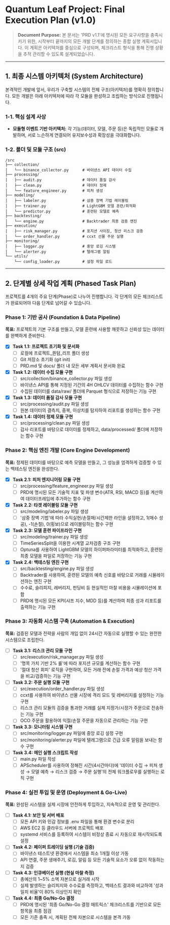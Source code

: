 # Quantum Leaf Project: Final Execution Plan (v1.0)

> **Document Purpose:**
> 본 문서는 'PRD v1.1'에 명시된 모든 요구사항을 충족시키기 위한, 시작부터 끝까지의 모든 개발 단계를 정의하는 종합 실행 계획서입니다. 이 계획은 아키텍처를 중심으로 구성되며, 체크리스트 형식을 통해 진행 상황을 추적 관리할 수 있도록 설계되었습니다.

---

## 1. 최종 시스템 아키텍처 (System Architecture)

본격적인 개발에 앞서, 우리가 구축할 시스템의 전체 구조(아키텍처)를 명확히 정의합니다. 모든 개발은 아래 아키텍처에 따라 각 모듈을 완성하고 조립하는 방식으로 진행됩니다.

### 1-1. 핵심 설계 사상
- **모듈형 이벤트 기반 아키텍처:** 각 기능(데이터, 모델, 주문 등)은 독립적인 모듈로 개발하며, 서로 느슨하게 연결되어 유지보수성과 확장성을 극대화합니다.

### 1-2. 폴더 및 모듈 구조 (src)
```
/src
├── collection/
│   └── binance_collector.py      # 바이낸스 API 데이터 수집
├── processing/
│   ├── audit.py                  # 데이터 품질 감사
│   ├── clean.py                  # 데이터 정제
│   └── feature_engineer.py       # 피처 생성
├── modeling/
│   ├── labeler.py                # 삼중 장벽 기법 레이블링
│   ├── trainer.py                # LightGBM 모델 훈련/최적화
│   └── predictor.py              # 훈련된 모델로 예측
├── backtesting/
│   └── engine.py                 # Backtrader 최종 검증 엔진
├── execution/
│   ├── risk_manager.py           # 포지션 사이징, 청산 리스크 검증
│   └── order_handler.py          # ccxt 선물 주문 실행
├── monitoring/
│   ├── logger.py                 # 중앙 로깅 시스템
│   └── alerter.py                # 텔레그램 알림
└── utils/
    └── config_loader.py          # 설정 파일 로드
```

---

## 2. 단계별 상세 작업 계획 (Phased Task Plan)

프로젝트를 4개의 주요 단계(Phase)로 나누어 진행합니다. 각 단계의 모든 체크리스트가 완료되어야 다음 단계로 넘어갈 수 있습니다.

### Phase 1: 기반 공사 (Foundation & Data Pipeline)
**목표:** 프로젝트의 기본 구조를 만들고, 모델 훈련에 사용할 깨끗하고 신뢰성 있는 데이터를 완벽하게 준비한다.

- [x] **Task 1.1: 프로젝트 초기화 및 문서화**
    - [ ] 로컬에 프로젝트_퀀텀_리프 폴더 생성
    - [ ] Git 저장소 초기화 (git init)
    - [ ] PRD.md 및 docs/ 폴더 내 모든 세부 계획서 문서화 완료
- [x] **Task 1.2: 데이터 수집 모듈 구현**
    - [ ] src/collection/binance_collector.py 파일 생성
    - [ ] 바이낸스 API를 통해 지정된 기간의 4H OHLCV 데이터를 수집하는 함수 구현
    - [ ] 수집된 데이터를 data/raw/ 폴더에 Parquet 형식으로 저장하는 기능 구현
- [x] **Task 1.3: 데이터 품질 감사 모듈 구현**
    - [ ] src/processing/audit.py 파일 생성
    - [ ] 원본 데이터의 결측치, 중복, 이상치를 탐지하여 리포트를 생성하는 함수 구현
- [x] **Task 1.4: 데이터 정제 모듈 구현**
    - [ ] src/processing/clean.py 파일 생성
    - [ ] 감사 리포트를 바탕으로 데이터를 정제하고, data/processed/ 폴더에 저장하는 함수 구현

### Phase 2: 핵심 엔진 개발 (Core Engine Development)
**목표:** 정제된 데이터를 바탕으로 예측 모델을 만들고, 그 성능을 엄격하게 검증할 수 있는 백테스팅 엔진을 완성한다.

- [x] **Task 2.1: 피처 엔지니어링 모듈 구현**
    - [ ] src/processing/feature_engineer.py 파일 생성
    - [ ] PRD에 명시된 모든 기술적 지표 및 파생 변수(ATR, RSI, MACD 등)를 계산하여 데이터프레임에 추가하는 함수 구현
- [x] **Task 2.2: 타겟 레이블링 모듈 구현**
    - [ ] src/modeling/labeler.py 파일 생성
    - [ ] '삼중 장벽 기법'에 따라 수익실현/손절매/시간제한 라인을 설정하고, 1(매수 성공), -1(손절), 0(횡보)으로 레이블링하는 함수 구현
- [x] **Task 2.3: 모델 훈련 파이프라인 구현**
    - [ ] src/modeling/trainer.py 파일 생성
    - [ ] TimeSeriesSplit을 이용한 시계열 교차검증 구조 구현
    - [ ] Optuna를 사용하여 LightGBM 모델의 하이퍼파라미터를 최적화하고, 훈련된 최종 모델을 파일로 저장하는 기능 구현
- [x] **Task 2.4: 백테스팅 엔진 구현**
    - [ ] src/backtesting/engine.py 파일 생성
    - [ ] Backtrader를 사용하여, 훈련된 모델의 예측 신호를 바탕으로 거래를 시뮬레이션하는 엔진 구현
    - [ ] 수수료, 슬리피지, 레버리지, 펀딩비 등 현실적인 마찰 비용을 시뮬레이션에 포함
    - [ ] PRD에 명시된 모든 KPI(샤프 지수, MDD 등)를 계산하여 최종 성과 리포트를 출력하는 기능 구현

### Phase 3: 자동화 시스템 구축 (Automation & Execution)
**목표:** 검증된 모델과 전략을 사람의 개입 없이 24시간 자동으로 실행할 수 있는 완전한 시스템으로 조립한다.

- [ ] **Task 3.1: 리스크 관리 모듈 구현**
    - [ ] src/execution/risk_manager.py 파일 생성
    - [ ] '명목 가치 기반 2% 룰'에 따라 포지션 규모를 계산하는 함수 구현
    - [ ] '절대 청산 회피' 로직을 구현하여, 모든 거래 전에 손절 가격과 예상 청산 가격을 비교/검증하는 기능 구현
- [ ] **Task 3.2: 주문 실행 모듈 구현**
    - [ ] src/execution/order_handler.py 파일 생성
    - [ ] ccxt를 사용하여 바이낸스 선물 시장에 격리 모드 및 레버리지를 설정하는 기능 구현
    - [ ] 리스크 관리 모듈의 검증을 통과한 거래를 실제 지정가/시장가 주문으로 전송하는 기능 구현
    - [ ] OCO 주문을 활용하여 익절/손절 주문을 자동으로 관리하는 기능 구현
- [ ] **Task 3.3: 모니터링 시스템 구현**
    - [ ] src/monitoring/logger.py 파일에 중앙 로깅 설정 구현
    - [ ] src/monitoring/alerter.py 파일에 텔레그램으로 긴급 오류 알림을 보내는 함수 구현
- [ ] **Task 3.4: 메인 실행 스크립트 작성**
    - [ ] main.py 파일 작성
    - [ ] APScheduler를 사용하여 정해진 시간(4시간마다)에 '데이터 수집 → 피처 생성 → 모델 예측 → 리스크 검증 → 주문 실행'의 전체 워크플로우를 실행하는 로직 구현

### Phase 4: 실전 투입 및 운영 (Deployment & Go-Live)
**목표:** 완성된 시스템을 실제 시장에 안전하게 투입하고, 지속적으로 운영 및 관리한다.

- [ ] **Task 4.1: 보안 및 서버 배포**
    - [ ] 모든 API 키와 민감 정보를 .env 파일을 통해 환경 변수로 분리
    - [ ] AWS EC2 등 클라우드 서버에 프로젝트 배포
    - [ ] systemd 서비스를 등록하여 시스템이 비정상 종료 시 자동으로 재시작되도록 설정
- [ ] **Task 4.2: 페이퍼 트레이딩 실행 (기술 검증)**
    - [ ] 바이낸스 테스트넷 환경에서 시스템을 최소 1개월 이상 가동
    - [ ] API 연결, 주문 생애주기, 로깅, 알림 등 모든 기술적 요소가 오류 없이 작동하는지 검증
- [ ] **Task 4.3: 인큐베이션 실행 (현실 마찰 측정)**
    - [ ] 총예산의 1~5% 소액 자본으로 실거래 시작
    - [ ] 실제 발생하는 슬리피지와 수수료를 측정하고, 백테스트 결과와 비교하여 '성과 일치 비율'이 80% 이상인지 확인
- [ ] **Task 4.4: 최종 Go/No-Go 결정**
    - [ ] PRD에 명시된 '최종 Go/No-Go 결정 매트릭스' 체크리스트를 기반으로 모든 항목을 최종 점검
    - [ ] 모든 기준 충족 시, 계획된 전체 자본으로 시스템을 본격 가동
